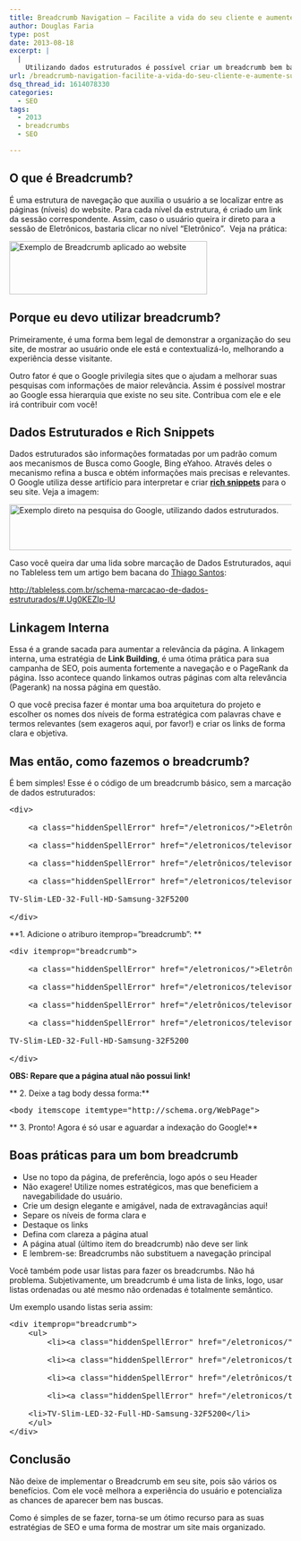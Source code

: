 ```yaml
---
title: Breadcrumb Navigation – Facilite a vida do seu cliente e aumente sua linkagem interna
author: Douglas Faria
type: post
date: 2013-08-18
excerpt: |
  |
    Utilizando dados estruturados é possível criar um breadcrumb bem bacana que, além de auxiliar o seu cliente na navegação interna do seu site, aparece nas pesquisas e aumenta sua linkagem interna.
url: /breadcrumb-navigation-facilite-a-vida-do-seu-cliente-e-aumente-sua-linkagem-interna/
dsq_thread_id: 1614078330
categories:
  - SEO
tags:
  - 2013
  - breadcrumbs
  - SEO

---
```

## O que é Breadcrumb?

É uma estrutura de navegação que auxilia o usuário a se localizar entre as páginas (níveis) do website. Para cada nível da estrutura, é criado um link da sessão correspondente. Assim, caso o usuário queira ir direto para a sessão de Eletrônicos, bastaria clicar no nível “Eletrônico”.  Veja na prática:

[<img class=" wp-image-38563 " alt="Exemplo de Breadcrumb aplicado ao website" src="http://tableless.com.br/uploads/2013/08/exemplo-de-breadcrumb-navigation-588x158.png" width="353" height="95" srcset="uploads/2013/08/exemplo-de-breadcrumb-navigation-588x158.png 588w, uploads/2013/08/exemplo-de-breadcrumb-navigation-329x88.png 329w, uploads/2013/08/exemplo-de-breadcrumb-navigation.png 631w" sizes="(max-width: 353px) 100vw, 353px" />][1]

## Porque eu devo utilizar breadcrumb?

Primeiramente, é uma forma bem legal de demonstrar a organização do seu site, de mostrar ao usuário onde ele está e contextualizá-lo, melhorando a experiência desse visitante.

Outro fator é que o Google privilegia sites que o ajudam a melhorar suas pesquisas com informações de maior relevância. Assim é possível mostrar ao Google essa hierarquia que existe no seu site. Contribua com ele e ele irá contribuir com você!

## Dados Estruturados e Rich Snippets

Dados estruturados são informações formatadas por um padrão comum aos mecanismos de Busca como Google, Bing eYahoo. Através deles o mecanismo refina a busca e obtém informações mais precisas e relevantes. O Google utiliza desse artifício para interpretar e criar [**rich snippets**][2] para o seu site. Veja a imagem:

[<img class="size-medium wp-image-38564" alt="Exemplo direto na pesquisa do Google, utilizando dados estruturados." src="http://tableless.com.br/uploads/2013/08/exemplo-de-breadcrumb-navigation-na-pesquisa-do-google-588x82.png" width="588" height="82" srcset="uploads/2013/08/exemplo-de-breadcrumb-navigation-na-pesquisa-do-google-588x82.png 588w, uploads/2013/08/exemplo-de-breadcrumb-navigation-na-pesquisa-do-google-329x46.png 329w, uploads/2013/08/exemplo-de-breadcrumb-navigation-na-pesquisa-do-google-660x92.png 660w, uploads/2013/08/exemplo-de-breadcrumb-navigation-na-pesquisa-do-google.png 953w" sizes="(max-width: 588px) 100vw, 588px" />][3]

Caso você queira dar uma lida sobre marcação de Dados Estruturados, aqui no Tableless tem um artigo bem bacana do [Thiago Santos][4]:

<http://tableless.com.br/schema-marcacao-de-dados-estruturados/#.Ug0KEZIp-lU>

## Linkagem Interna 

Essa é a grande sacada para aumentar a relevância da página. A linkagem interna, uma estratégia de **Link Building**, é uma ótima prática para sua campanha de SEO, pois aumenta fortemente a navegação e o PageRank da página. Isso acontece quando linkamos outras páginas com alta relevância (Pagerank) na nossa página em questão.

O que você precisa fazer é montar uma boa arquitetura do projeto e escolher os nomes dos níveis de forma estratégica com palavras chave e termos relevantes (sem exageros aqui, por favor!) e criar os links de forma clara e objetiva.

## Mas então, como fazemos o breadcrumb?

É bem simples! Esse é o código de um breadcrumb básico, sem a marcação de dados estruturados:

<pre class="lang-html">&lt;div&gt;

	&lt;a class="hiddenSpellError" href="/eletronicos/"&gt;Eletr&ocirc;nicos&lt;/a&gt; &raquo;

	&lt;a class="hiddenSpellError" href="/eletronicos/televisores/"&gt;Televisores&lt;/a&gt; &raquo;

	&lt;a class="hiddenSpellError" href="/eletr&ocirc;nicos/televisores/tv-led"&gt;TV LED&lt;/a&gt; &raquo;

	&lt;a class="hiddenSpellError" href="/eletronicos/televisores/tv-led/samsung"&gt;Samsung&lt;/a&gt; &raquo;

TV-Slim-LED-32-Full-HD-Samsung-32F5200

&lt;/div&gt;
</pre>

**1. Adicione o atriburo itemprop=&#8221;breadcrumb&#8221;: **

<pre class="lang-html">&lt;div itemprop="breadcrumb"&gt;

	&lt;a class="hiddenSpellError" href="/eletronicos/"&gt;Eletr&ocirc;nicos&lt;/a&gt; &raquo;

	&lt;a class="hiddenSpellError" href="/eletronicos/televisores/"&gt;Televisores&lt;/a&gt; &raquo;

	&lt;a class="hiddenSpellError" href="/eletr&ocirc;nicos/televisores/tv-led"&gt;TV LED&lt;/a&gt; &raquo;

	&lt;a class="hiddenSpellError" href="/eletronicos/televisores/tv-led/samsung"&gt;Samsung&lt;/a&gt;&nbsp; &raquo;

TV-Slim-LED-32-Full-HD-Samsung-32F5200

&lt;/div&gt;
</pre>

**OBS: Repare que a página atual não possui link!**

** 2. Deixe a tag body dessa forma:**

<pre class="lang-html">&lt;body itemscope itemtype="http://schema.org/WebPage"&gt;
</pre>

** 3. Pronto! Agora é só usar e aguardar a indexação do Google!**

## Boas práticas para um bom breadcrumb

  * Use no topo da página, de preferência, logo após o seu Header
  * Não exagere! Utilize nomes estratégicos, mas que beneficiem a navegabilidade do usuário.
  * Crie um design elegante e amigável, nada de extravagâncias aqui!
  * Separe os níveis de forma clara e
  * Destaque os links
  * Defina com clareza a página atual
  * A página atual (último item do breadcrumb) não deve ser link
  * E lembrem-se: Breadcrumbs não substituem a navegação principal

Você também pode usar listas para fazer os breadcrumbs. Não há problema. Subjetivamente, um breadcrumb é uma lista de links, logo, usar listas ordenadas ou até mesmo não ordenadas é totalmente semântico.

Um exemplo usando listas seria assim:

<pre class="lang-html">&lt;div itemprop="breadcrumb"&gt;
	&lt;ul&gt;
		&lt;li&gt;&lt;a class="hiddenSpellError" href="/eletronicos/"&gt;Eletr&ocirc;nicos&lt;/a&gt; &raquo;&lt;/li&gt;

		&lt;li&gt;&lt;a class="hiddenSpellError" href="/eletronicos/televisores/"&gt;Televisores&lt;/a&gt; &raquo;&lt;/li&gt;

		&lt;li&gt;&lt;a class="hiddenSpellError" href="/eletr&ocirc;nicos/televisores/tv-led"&gt;TV LED&lt;/a&gt; &raquo;&lt;/li&gt;

		&lt;li&gt;&lt;a class="hiddenSpellError" href="/eletronicos/televisores/tv-led/samsung"&gt;Samsung&lt;/a&gt;&nbsp; &raquo;&lt;/li&gt;

	&lt;li&gt;TV-Slim-LED-32-Full-HD-Samsung-32F5200&lt;/li&gt;
	&lt;/ul&gt;
&lt;/div&gt;
</pre>

## Conclusão

Não deixe de implementar o Breadcrumb em seu site, pois são vários os benefícios. Com ele você melhora a experiência do usuário e potencializa as chances de aparecer bem nas buscas.

Como é simples de se fazer, torna-se um ótimo recurso para as suas estratégias de SEO e uma forma de mostrar um site mais organizado.

 [1]: http://tableless.com.br/uploads/2013/08/exemplo-de-breadcrumb-navigation.png
 [2]: https://support.google.com/webmasters/answer/99170?hl=pt-BR
 [3]: http://tableless.com.br/uploads/2013/08/exemplo-de-breadcrumb-navigation-na-pesquisa-do-google.png
 [4]: http://tableless.com.br/author/thiagosantos/